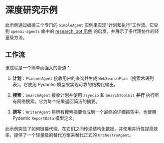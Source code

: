 # 深度研究示例

此示例通过编排三个专门的 `SimpleAgent` 实例来实现“计划和执行”工作流。它受到 `openai-agents` 库中的 [research_bot 示例](https://github.com/openai/openai-agents-python/tree/main/examples/research_bot) 的启发，并展示了多代理协作的轻量级方法。

## 工作流

该过程是一个简单而强大的管道：

1.  **计划**：`PlannerAgent` 接收用户的查询并生成 `WebSearchPlan`（搜索术语列表）。它使用 Pydantic 模型来实现可靠的结构化输出。

2.  **搜索**：`SearchAgent` 接收计划并使用 `asyncio` 和 `SearchToolkit` **并行** 执行所有网络搜索。它为每个结果返回简洁的摘要。

3.  **撰写**：`WriterAgent` 将所有搜索摘要合成到一个最终的详细报告中，也使用 Pydantic `ReportData` 模型定义。

此示例突显了如何链接代理、在它们之间传递结构化数据，并使用并行性提高效率，提供了一个轻量级的替代方案来替代正式的 `OrchestraAgent`。

